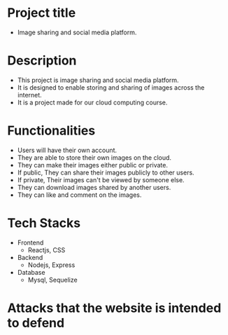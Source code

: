 # Project title

- Image sharing and social media platform.

# Description

- This project is image sharing and social media platform. 
- It is designed to enable storing and sharing of images across the internet.
- It is a project made for our cloud computing course.

# Functionalities
- Users will have their own account.
- They are able to store their own images
  on the cloud.
- They can make their images either public or private.
- If public, They can share their images publicly to other users.
- If private, Their images can't be viewed by someone else.
- They can download images shared by another users.
- They can like and comment on the images.

# Tech Stacks
- Frontend
  - Reactjs, CSS
- Backend
  - Nodejs, Express
- Database
  - Mysql, Sequelize 
  
# Attacks that the website is intended to defend

